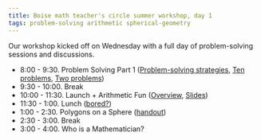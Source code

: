 ```yaml
---
title: Boise math teacher's circle summer workshop, day 1
tags: problem-solving arithmetic spherical-geometry
---
```


Our workshop kicked off on Wednesday with a full day of problem-solving sessions and discussions.

* 8:00 - 9:30. Problem Solving Part 1 (<a href="https://drive.google.com/open?id=0B1jaiXiPXvA-MDVPanhYUmIzVlE">Problem-solving strategies</a>, <a href="https://drive.google.com/open?id=0B1jaiXiPXvA-bllacU1GSjlKLTQ">Ten problems</a>, <a href="https://drive.google.com/open?id=0B_pOXI_sER5ZRTB3bjBIb2VNSm8">Two problems</a>)
* 9:30 - 10:00. Break
* 10:00 - 11:30. Launch + Arithmetic Fun (<a href="https://drive.google.com/open?id=0B_pOXI_sER5ZRTB3bjBIb2VNSm8">Overview</a>, <a href="https://docs.google.com/presentation/d/1EEPKv39cUiZcxFXBRV2c0RxGANx6QGPP1SxmhmoH7Iw/edit?usp=sharing">Slides</a>)
* 11:30 - 1:00. Lunch (<a href="https://www.youtube.com/watch?v=sl_t_AToEak">bored?</a>)
* 1:00 - 2:30. Polygons on a Sphere (<a href="https://docs.google.com/document/d/1Q9aNPLUF7vMRa9TIrB7LdTdb8jF49waCGdm31pVwlC8/edit?usp=sharing">handout</a>)
* 2:30 - 3:00. Break
* 3:00 - 4:00. Who is a Mathematician?
